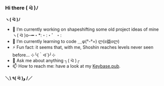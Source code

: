 ### Hi there ( ᐛ )ﾉ

<!--
**jpleboeuf/jpleboeuf** is a ✨ _special_ ✨ repository because its `README.md` (this file) appears on your GitHub profile.

Here are some ideas to get you started:

- 🔭 I’m currently working on ...
- 🌱 I’m currently learning ...
- 👯 I’m looking to collaborate on ...
- 🤔 I’m looking for help with ...
- 💬 Ask me about ...
- 📫 How to reach me: ...
- 😄 Pronouns: ...
- ⚡ Fun fact: ...
-->

**ヽ( ᐛ )ﾉ**

- 🔭 I’m currently working on shapeshifting some old project ideas of mine ヽ( ᐛ )o─━・*:・:・゜・:
- 🌱 I’m currently learning to code ＿φ(°-°=) ლ(ಠ益ಠლ)
- ⚡ Fun fact: it seems that, with me, Shoshin reaches levels never seen before… ⊹╰(｀ᐊ´)╯⊹
- 💬 Ask me about anything ┐( ᐛ )┌
- 📫 How to reach me: have a look at my [Keybase.pub](https://jpleboeuf.keybase.pub/).

**＼\ ٩( ᐛ )و /／**

